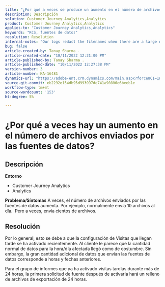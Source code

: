 ```yaml
---
title: "¿Por qué a veces se produce un aumento en el número de archivos enviados por las fuentes de datos?"
description: Descripción
solution: Customer Journey Analytics,Analytics
product: Customer Journey Analytics,Analytics
applies-to: "Customer Journey Analytics,Analytics"
keywords: "KCS, fuentes de datos"
resolution: Resolution
internal-notes: "Our logs redact the filenames when there are a large number of export files processed by data feeds, so you will see the file name in the logs \"df_files\" section as \"REDACTED\"."
bug: false
article-created-by: Tanay Sharma .
article-created-date: "10/11/2022 12:21:00 PM"
article-published-by: Tanay Sharma .
article-published-date: "10/11/2022 12:27:38 PM"
version-number: 3
article-number: KA-16481
dynamics-url: "https://adobe-ent.crm.dynamics.com/main.aspx?forceUCI=1&pagetype=entityrecord&etn=knowledgearticle&id=17c67d27-5f49-ed11-bba2-0022480868ff"
source-git-commit: eb2292e154db95d993997de741a90806c6beeb1e
workflow-type: tm+mt
source-wordcount: '153'
ht-degree: 5%

---
```


# ¿Por qué a veces hay un aumento en el número de archivos enviados por las fuentes de datos?

## Descripción

<b>Entorno</b>
- Customer Journey Analytics
- Analytics



<b>Problema/Síntomas</b>
A veces, el número de archivos enviados por las fuentes de datos aumenta. Por ejemplo, normalmente envía 10 archivos al día.  Pero a veces, envía cientos de archivos.


## Resolución


Por lo general, esto se debe a que la configuración de Visitas que llegan tarde se ha activado recientemente. Al cliente le parece que la cantidad normal de datos para la hora/día afectada llegó como de costumbre. Sin embargo, la gran cantidad adicional de datos que envían las fuentes de datos corresponde a horas y fechas anteriores.

Para el grupo de informes que ya ha activado visitas tardías durante más de 24 horas, la primera solicitud de fuente después de activarla hará un relleno de archivos de exportación de 24 horas.
